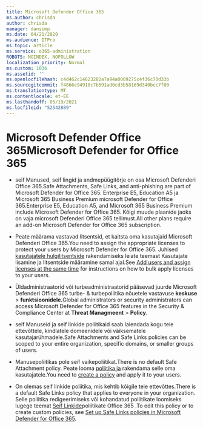 ```yaml
---
title: Microsoft Defender Office 365
ms.author: chrisda
author: chrisda
manager: dansimp
ms.date: 04/21/2020
ms.audience: ITPro
ms.topic: article
ms.service: o365-administration
ROBOTS: NOINDEX, NOFOLLOW
localization_priority: Normal
ms.custom: 1036
ms.assetid: ''
ms.openlocfilehash: c4d462c14623282a7a94a0009275c4f36c70d33b
ms.sourcegitcommit: f4866e94918c7b591ad0cd3b58169d340bcc7f00
ms.translationtype: MT
ms.contentlocale: et-EE
ms.lasthandoff: 05/19/2021
ms.locfileid: "52542889"
---
```

# <a name="microsoft-defender-for-office-365"></a><span data-ttu-id="edd6b-102">Microsoft Defender Office 365</span><span class="sxs-lookup"><span data-stu-id="edd6b-102">Microsoft Defender for Office 365</span></span>

- <span data-ttu-id="edd6b-103">seif Manused, seif lingid ja andmepüügitõrje on osa Microsoft Defenderi Office 365.</span><span class="sxs-lookup"><span data-stu-id="edd6b-103">Safe Attachments, Safe Links, and anti-phishing are part of Microsoft Defender for Office 365.</span></span> <span data-ttu-id="edd6b-104">Enterprise E5, Education A5 ja Microsoft 365 Business Premium microsoft Defender for Office 365.</span><span class="sxs-lookup"><span data-stu-id="edd6b-104">Enterprise E5, Education A5, and Microsoft 365 Business Premium include Microsoft Defender for Office 365.</span></span> <span data-ttu-id="edd6b-105">Kõigi muude plaanide jaoks on vaja microsoft Defenderi Office 365 tellimust.</span><span class="sxs-lookup"><span data-stu-id="edd6b-105">All other plans require an add-on Microsoft Defender for Office 365 subscription.</span></span>

- <span data-ttu-id="edd6b-106">Peate määrama vastavad litsentsid, et kaitsta oma kasutajaid Microsoft Defenderi Office 365.</span><span class="sxs-lookup"><span data-stu-id="edd6b-106">You need to assign the appropriate licenses to protect your users by Microsoft Defender for Office 365.</span></span> <span data-ttu-id="edd6b-107">Juhised [kasutajatele hulgilitsentside](/microsoft-365/admin/add-users/add-users) rakendamiseks leiate teemast Kasutajate lisamine ja litsentside määramine samal ajal.</span><span class="sxs-lookup"><span data-stu-id="edd6b-107">See [Add users and assign licenses at the same time](/microsoft-365/admin/add-users/add-users) for instructions on how to bulk apply licenses to your users.</span></span>

- <span data-ttu-id="edd6b-108">Üldadministraatorid või turbeadministraatorid pääsevad juurde Microsoft Defenderi Office 365 turbe- & turbepoliitika nõuetele vastavuse **keskuse** \> **funktsioonidele.**</span><span class="sxs-lookup"><span data-stu-id="edd6b-108">Global administrators or security administrators can access Microsoft Defender for Office 365 features in the Security & Compliance Center at **Threat Managmeent** \> **Policy**.</span></span>

- <span data-ttu-id="edd6b-109">seif Manuseid ja seif linkide poliitikaid saab laiendada kogu teie ettevõttele, kindlatele domeenidele või väiksematele kasutajarühmadele.</span><span class="sxs-lookup"><span data-stu-id="edd6b-109">Safe Attachments and Safe Links policies can be scoped to your entire organization, specific domains, or smaller groups of users.</span></span>

- <span data-ttu-id="edd6b-110">Manusepoliitikas pole seif vaikepoliitikat.</span><span class="sxs-lookup"><span data-stu-id="edd6b-110">There is no default  Safe Attachment policy.</span></span> <span data-ttu-id="edd6b-111">Peate looma [poliitika ja](/microsoft-365/security/office-365-security/set-up-atp-safe-attachments-policies) rakendama selle oma kasutajatele.</span><span class="sxs-lookup"><span data-stu-id="edd6b-111">You need to [create a policy](/microsoft-365/security/office-365-security/set-up-atp-safe-attachments-policies) and apply it to your users.</span></span>

- <span data-ttu-id="edd6b-112">On olemas seif linkide poliitika, mis kehtib kõigile teie ettevõttes.</span><span class="sxs-lookup"><span data-stu-id="edd6b-112">There is a default Safe Links policy that applies to everyone in your organization.</span></span> <span data-ttu-id="edd6b-113">Selle poliitika redigeerimiseks või kohandatud poliitikate loomiseks lugege teemat [Seif Linkide](/microsoft-365/security/office-365-security/set-up-atp-safe-links-policies)poliitikate Office 365 .</span><span class="sxs-lookup"><span data-stu-id="edd6b-113">To edit this policy or to create custom policies, see [Set up Safe Links policies in Microsoft Defender for Office 365](/microsoft-365/security/office-365-security/set-up-atp-safe-links-policies).</span></span>
